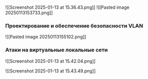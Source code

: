 ![[Screenshot 2025-01-13 at 15.36.43.png]]
![[Pasted image 20250113153733.png]]

### Проектирование и обеспечение безопасности VLAN
![[Pasted image 20250113155102.png]]

### Атаки на виртуальные локальные сети
![[Screenshot 2025-01-13 at 15.42.04.png]]

![[Screenshot 2025-01-13 at 15.43.49.png]]